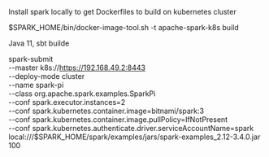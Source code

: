 Install spark locally to get Dockerfiles to build on kubernetes cluster

$SPARK_HOME/bin/docker-image-tool.sh -t apache-spark-k8s build

Java 11, sbt builde

spark-submit \
--master k8s://https://192.168.49.2:8443 \
--deploy-mode cluster \
--name spark-pi \
--class org.apache.spark.examples.SparkPi \
--conf spark.executor.instances=2 \
--conf spark.kubernetes.container.image=bitnami/spark:3 \
--conf spark.kubernetes.container.image.pullPolicy=IfNotPresent \
--conf spark.kubernetes.authenticate.driver.serviceAccountName=spark \
local:///$SPARK_HOME/spark/examples/jars/spark-examples_2.12-3.4.0.jar 100

